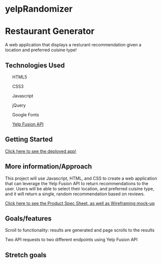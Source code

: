 # yelpRandomizer

<h1>Restaurant Generator</h1>
<p>A web application that displays a resturant recommendation given a location and preferred cuisine type!</p>

<h2>Technologies Used</h2>
<ul>HTML5</ul>
<ul>CSS3</ul>
<ul>Javascript</ul>
<ul>jQuery</ul>
<ul>Google Fonts</ul>
<ul><a href="https://www.yelp.com/developers/documentation/v3/business">Yelp Fusion API</a></ul>

<h2>Getting Started</h2>
<p><a href="https://yelp-restaurant-recommender.herokuapp.com/">Click here to see the deployed app!</a></p>


<h2>More information/Approach</h2>
<p>This project will use Javascript, HTML, and CSS to create a web application that can leverage the Yelp Fusion API to return recommendations to the user. Users will be able to select their location, and preferred cuisine type, and it will return a single, random recommendation based on reviews.</p>

<p><a href="https://docs.google.com/document/d/1p0x2yfeZBttsOtTqJXI26hl-vKYoVHQzhNPEcI2pv_k/edit">Click here to see the Product Spec Sheet, as well as Wireframing mock-up</a></p>
  

<h2>Goals/features</h2>
<p>Scroll to functionality: results are generated and page scrolls to the results</p>
<p>Two API requests to two different endpoints using Yelp Fusion API</p>

<h2>Stretch goals</h2>
<p></p>


  
